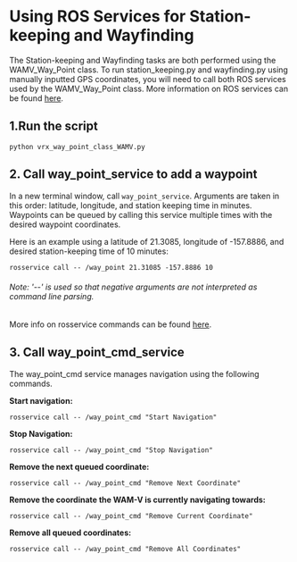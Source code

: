 # Using ROS Services for Station-keeping and Wayfinding
The Station-keeping and Wayfinding tasks are both performed using the WAMV_Way_Point class. To run station_keeping.py and wayfinding.py using manually inputted GPS coordinates, you will need to call both ROS services used by the WAMV_Way_Point class.
More information on ROS services can be found [here](http://wiki.ros.org/Services). 

## __1.Run the script__ 

`python vrx_way_point_class_WAMV.py`


## __2. Call way_point_service to add a waypoint__

In a new terminal window, call `way_point_service`. Arguments are taken in this order: latitude, longitude, and station keeping time in minutes. Waypoints can be queued by calling this service multiple times with the desired waypoint coordinates.

Here is an example using a latitude of 21.3085, longitude of -157.8886, and desired station-keeping time of 10 minutes:

`rosservice call -- /way_point 21.31085 -157.8886 10`

###### Note: '--' is used so that negative arguments are not interpreted as command line parsing.

More info on rosservice commands can be found [here](http://wiki.ros.org/rosservice).


## __3. Call way_point_cmd_service__

The way_point_cmd service manages navigation using the following commands.

__Start navigation:__

`rosservice call -- /way_point_cmd "Start Navigation"`


__Stop Navigation:__

`rosservice call -- /way_point_cmd "Stop Navigation"`


__Remove the next queued coordinate:__

`rosservice call -- /way_point_cmd "Remove Next Coordinate"`


__Remove the coordinate the WAM-V is currently navigating towards:__

`rosservice call -- /way_point_cmd "Remove Current Coordinate"`


__Remove all queued coordinates:__

`rosservice call -- /way_point_cmd "Remove All Coordinates"`
